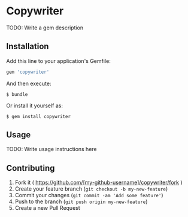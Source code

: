 # Copywriter

TODO: Write a gem description

## Installation

Add this line to your application's Gemfile:

```ruby
gem 'copywriter'
```

And then execute:

    $ bundle

Or install it yourself as:

    $ gem install copywriter

## Usage

TODO: Write usage instructions here

## Contributing

1. Fork it ( https://github.com/[my-github-username]/copywriter/fork )
2. Create your feature branch (`git checkout -b my-new-feature`)
3. Commit your changes (`git commit -am 'Add some feature'`)
4. Push to the branch (`git push origin my-new-feature`)
5. Create a new Pull Request
